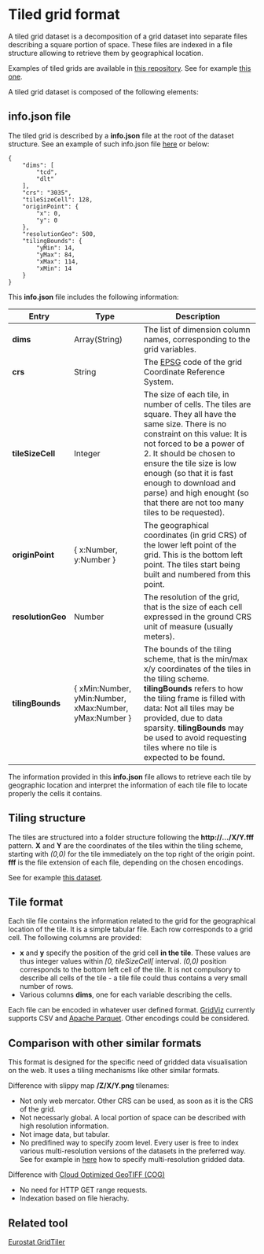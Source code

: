 # Tiled grid format

A tiled grid dataset is a decomposition of a grid dataset into separate files describing a square portion of space. These files are indexed in a file structure allowing to retrieve them by geographical location.

Examples of tiled grids are available in [this repository](https://github.com/jgaffuri/tiledgrids). See for example [this one](https://github.com/jgaffuri/tiledgrids/tree/main/data/europe/forest/10000m).

A tiled grid dataset is composed of the following elements:

## info.json file

The tiled grid is described by a **info.json** file at the root of the dataset structure. See an example of such info.json file [here](https://raw.githubusercontent.com/jgaffuri/tiledgrids/master/data/europe/forest/500m/info.json) or below:

    {
        "dims": [
            "tcd",
            "dlt"
        ],
        "crs": "3035",
        "tileSizeCell": 128,
        "originPoint": {
            "x": 0,
            "y": 0
        },
        "resolutionGeo": 500,
        "tilingBounds": {
            "yMin": 14,
            "yMax": 84,
            "xMax": 114,
            "xMin": 14
        }
    }

This **info.json** file includes the following information:

| Entry | Type | Description |
| -------- | ------- | ------- |
| **dims** | Array(String) | The list of dimension column names, corresponding to the grid variables. |
| **crs** | String | The [EPSG](https://spatialreference.org/) code of the grid Coordinate Reference System. |
| **tileSizeCell** | Integer | The size of each tile, in number of cells. The tiles are square. They all have the same size. There is no constraint on this value: It is not forced to be a power of 2. It should be chosen to ensure the tile size is low enough (so that it is fast enough to download and parse) and high enought (so that there are not too many tiles to be requested). |
| **originPoint** | { x:Number, y:Number } | The geographical coordinates (in grid CRS) of the lower left point of the grid. This is the bottom left point. The tiles start being built and numbered from this point. |
| **resolutionGeo** | Number | The resolution of the grid, that is the size of each cell expressed in the ground CRS unit of measure (usually meters). |
| **tilingBounds** | { xMin:Number, yMin:Number, xMax:Number, yMax:Number } | The bounds of the tiling scheme, that is the min/max x/y coordinates of the tiles in the tiling scheme. __tilingBounds__ refers to how the tiling frame is filled with data: Not all tiles may be provided, due to data sparsity. __tilingBounds__ may be used to avoid requesting tiles where no tile is expected to be found.  |


The information provided in this **info.json** file allows to retrieve each tile by geographic location and interpret the information of each tile file to locate properly the cells it contains.

## Tiling structure

The tiles are structured into a folder structure following the **http://.../X/Y.fff** pattern. **X** and **Y** are the coordinates of the tiles within the tiling scheme, starting with *(0,0)* for the tile immediately on the top right of the origin point. **fff** is the file extension of each file, depending on the chosen encodings.

See for example [this dataset](https://github.com/jgaffuri/tiledgrids/tree/main/data/europe/forest/10000m).

## Tile format

Each tile file contains the information related to the grid for the geographical location of the tile. It is a simple tabular file. Each row corresponds to a grid cell. The following columns are provided:
- **x** and **y** specify the position of the grid cell **in the tile**. These values are thus integer values within *[0, tileSizeCell[* interval. *(0,0)* position corresponds to the bottom left cell of the tile. It is not compulsory to describe all cells of the tile - a tile file could thus contains a very small number of rows.
- Various columns **dims**, one for each variable describing the cells. 

Each file can be encoded in whatever user defined format. [GridViz](https://github.com/eurostat/gridviz/) currently supports CSV and [Apache Parquet](https://parquet.apache.org/). Other encodings could be considered.

## Comparison with other similar formats

This format is designed for the specific need of gridded data visualisation on the web. It uses a tiling mechanisms like other similar formats.

Difference with slippy map **/Z/X/Y.png** tilenames:
- Not only web mercator. Other CRS can be used, as soon as it is the CRS of the grid.
- Not necessarly global. A local portion of space can be described with high resolution information.
- Not image data, but tabular.
- No predifined way to specify zoom level. Every user is free to index various multi-resolution versions of the datasets in the preferred way. See for example in [here](https://github.com/jgaffuri/tiledgrids/tree/main/data/europe/forest) how to specify multi-resolution gridded data.

Difference with [Cloud Optimized GeoTIFF (COG)](https://www.cogeo.org/)
- No need for HTTP GET range requests.
- Indexation based on file hierachy.

## Related tool

[Eurostat GridTiler](https://github.com/eurostat/gridtiler)
